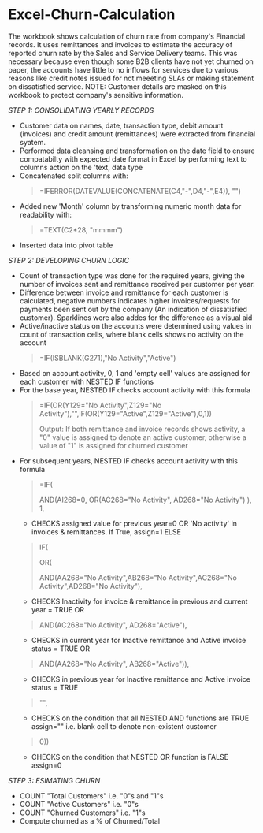 # Excel-Churn-Calculation
The workbook shows calculation of churn rate from company's Financial records. It uses remittances and invoices to estimate the accuracy of reported churn rate by the Sales and Service Delivery teams. This was necessary because
even though some B2B clients have not yet churned on paper, the accounts have little to no inflows for services due to various reasons like credit notes issued for not meeeting SLAs or making statement on dissatisfied service.
NOTE: Customer details are masked on this workbook to protect company's sensitive information.

*STEP 1: CONSOLIDATING YEARLY RECORDS*
* Customer data on names, date, transaction type, debit amount (invoices) and credit amount (remittances) were extracted from financial syatem.
* Performed data cleansing and transformation on the date field to ensure compatabilty with expected date format in Excel by performing text to columns action on the 'text, data type
* Concatenated split columns with:
  > =IFERROR(DATEVALUE(CONCATENATE(C4,"-",D4,"-",E4)), "")
* Added new 'Month' column by transforming numeric month data for readability with:
  > =TEXT(C2*28, "mmmm")
* Inserted data into pivot table


*STEP 2: DEVELOPING CHURN LOGIC*
* Count of transaction type was done for the required years, giving the number of invoices sent and remittance received per customer per year.
* Difference between invoice and remittance for each customer is calculated, negative numbers indicates higher invoices/requests for payments been sent out by the company (An indication of dissatisfied customer). Sparklines were also addes for the difference as a visual aid
* Active/inactive status on the accounts were determined using values in count of transaction cells, where blank cells shows no activity on the account
  > =IF(ISBLANK(G271),"No Activity","Active")
* Based on account activity, 0, 1 and 'empty cell' values are assigned for each customer with NESTED IF functions
* For the base year, NESTED IF checks account activity with this formula
  > =IF(OR(Y129="No Activity",Z129="No Activity"),"",IF(OR(Y129="Active",Z129="Active"),0,1))
  > 
  > Output: If both remittance and invoice records shows activity, a "0" value is assigned to denote an active customer, otherwise a value of "1" is assigned for churned customer
* For subsequent years, NESTED IF checks account activity with this formula
  > =IF(
  > 
  > AND(AI268=0,  OR(AC268="No Activity", AD268="No Activity") ), 1,
    * CHECKS assigned value for previous year=0 OR 'No activity' in invoices & remittances. If True, assign=1 ELSE
  >
  > IF(
  >
  > OR(
  >
  > AND(AA268="No Activity",AB268="No Activity",AC268="No Activity",AD268="No Activity"),
    * CHECKS Inactivity for invoice & remittance in previous and current year = TRUE OR
  > 
  > AND(AC268="No Activity", AD268="Active"),
    * CHECKS in current year for Inactive remittance and Active invoice status = TRUE OR 
  > 
  > AND(AA268="No Activity", AB268="Active")),
    * CHECKS in previous year for Inactive remittance and Active invoice status = TRUE
  >
  > "",
   * CHECKS on the condition that all NESTED AND functions are TRUE assign=""  i.e. blank cell to denote non-existent customer
  >
  > 0))
    * CHECKS on the condition that NESTED OR function is FALSE assign=0
  
*STEP 3: ESIMATING CHURN*
  * COUNT "Total Customers" i.e. "0"s and "1"s
  * COUNT "Active Customers" i.e. "0"s
  * COUNT "Churned Customers" i.e. "1"s
  * Compute churned as a % of Churned/Total

  
  

